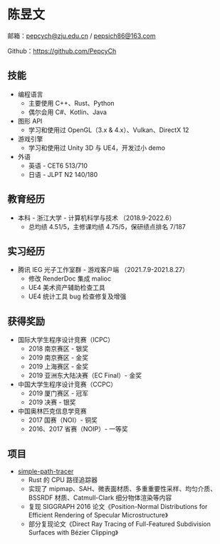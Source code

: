 # 陈昱文

邮箱：pepcych@zju.edu.cn / pepsich86@163.com

Github：https://github.com/PepcyCh

## 技能

* 编程语言
  * 主要使用 C++、Rust、Python
  * 偶尔会用 C#、Kotlin、Java
* 图形 API
  * 学习和使用过 OpenGL（3.x & 4.x）、Vulkan、DirectX 12
* 游戏引擎
  * 学习和使用过 Unity 3D 与 UE4，开发过小 demo
* 外语
  * 英语 - CET6 513/710
  * 日语 - JLPT N2 140/180

## 教育经历

* 本科 - 浙江大学 - 计算机科学与技术 （2018.9-2022.6）
  * 总均绩 4.51/5，主修课均绩 4.75/5，保研绩点排名 7/187

## 实习经历

* 腾讯 IEG 光子工作室群 - 游戏客户端 （2021.7.9-2021.8.27）
  * 修改 RenderDoc 集成 malioc
  * UE4 美术资产辅助检查工具
  * UE4 统计工具 bug 检查修复及增强

## 获得奖励

* 国际大学生程序设计竞赛（ICPC）
  * 2018 南京赛区 - 银奖
  * 2019 南京赛区 - 金奖
  * 2019 上海赛区 - 金奖
  * 2019 亚洲东大陆决赛（EC Final）- 金奖
* 中国大学生程序设计竞赛（CCPC）
  * 2019 厦门赛区 - 冠军
  * 2019 决赛 - 银奖
* 中国奥林匹克信息学竞赛
  * 2017 国赛（NOI）- 铜奖
  * 2016、2017 省赛（NOIP）- 一等奖

## 项目

* [simple-path-tracer](https://github.com/PepcyCh/simple-path-tracer)
  * Rust 的 CPU 路径追踪器
  * 实现了 mipmap、SAH、微表面材质、多重重要性采样、均匀介质、BSSRDF 材质、Catmull-Clark 细分物体渲染等内容
  * 复现 SIGGRAPH 2016 论文《Position-Normal Distributions for Efficient Rendering of Specular Microstructure》
  * 部分复现论文《Direct Ray Tracing of Full-Featured Subdivision Surfaces with Bézier Clipping》
